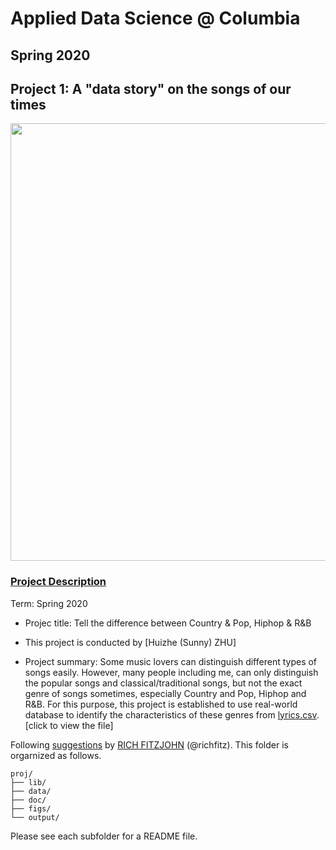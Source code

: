 # Applied Data Science @ Columbia
## Spring 2020
## Project 1: A "data story" on the songs of our times

<img src="https://blog.oup.com/wp-content/uploads/2016/02/1260-music.jpg" width="700">

### [Project Description](doc/)


Term: Spring 2020

+ Projec title: Tell the difference between Country & Pop, Hiphop & R&B
+ This project is conducted by [Huizhe (Sunny) ZHU]

+ Project summary: Some music lovers can distinguish different types of songs easily. However, many people including me, can only distinguish the popular songs and classical/traditional songs, but not the exact genre of songs sometimes, especially Country and Pop, Hiphop and R&B. For this purpose, this project is established to use real-world database to identify the characteristics of these genres from [lyrics.csv](https://www.dropbox.com/s/3tfv5v73z0ec8vr/lyrics.csv?dl=0). [click to view the file]


Following [suggestions](http://nicercode.github.io/blog/2013-04-05-projects/) by [RICH FITZJOHN](http://nicercode.github.io/about/#Team) (@richfitz). This folder is orgarnized as follows.

```
proj/
├── lib/
├── data/
├── doc/
├── figs/
└── output/
```

Please see each subfolder for a README file.
